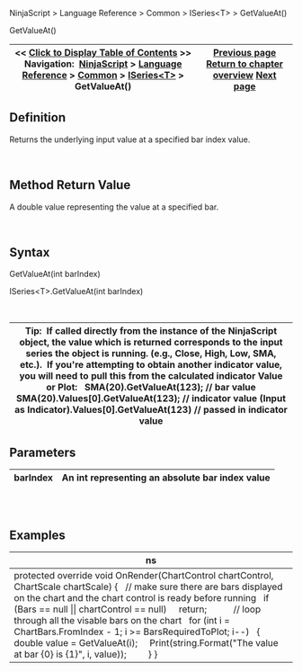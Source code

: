 ﻿


NinjaScript \> Language Reference \> Common \> ISeries\<T\> \> GetValueAt()






















GetValueAt()







| \<\< [Click to Display Table of Contents](getvalueat.md) \>\> **Navigation:**     [NinjaScript](ninjascript.md) \> [Language Reference](language_reference_wip.md) \> [Common](common.md) \> [ISeries\<T\>](iseriest.md) \> GetValueAt() | [Previous page](iseries_count.md) [Return to chapter overview](iseriest.md) [Next page](isvaliddatapoint.md) |
| --- | --- |











## Definition


Returns the underlying input value at a specified bar index value.


 


## Method Return Value


A double value representing the value at a specified bar.


 


## Syntax


GetValueAt(int barIndex)


ISeries\<T\>.GetValueAt(int barIndex)


 




| Tip:  If called directly from the instance of the NinjaScript object, the value which is returned corresponds to the input series the object is running. (e.g., Close, High, Low, SMA, etc.).  If you're attempting to obtain another indicator value, you will need to pull this from the calculated indicator Value or Plot:   SMA(20).GetValueAt(123); // bar value SMA(20).Values\[0].GetValueAt(123); // indicator value (Input as Indicator).Values\[0].GetValueAt(123) // passed in indicator value |
| --- |



## Parameters




| barIndex | An int representing an absolute bar index value |
| --- | --- |



## 


 


## Examples




| ns |
| --- |
| protected override void OnRender(ChartControl chartControl, ChartScale chartScale) {    // make sure there are bars displayed on the chart and the chart control is ready before running    if (Bars \=\= null \|\| chartControl \=\= null)      return;            // loop through all the visable bars on the chart    for (int i \= ChartBars.FromIndex \- 1; i \>\= BarsRequiredToPlot; i\-\-)    {      double value \= GetValueAt(i);      Print(string.Format("The value at bar {0} is {1}", i, value));          } } |









